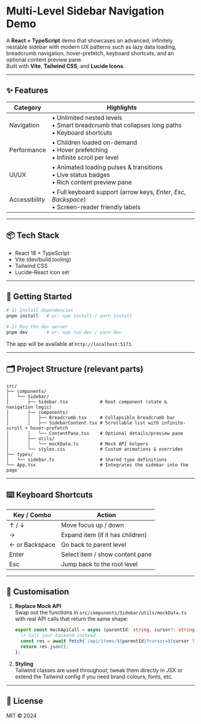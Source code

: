 # Multi-Level Sidebar Navigation Demo

A **React + TypeScript** demo that showcases an advanced, infinitely nestable sidebar with modern UX patterns such as lazy data loading, breadcrumb navigation, hover-prefetch, keyboard shortcuts, and an optional content preview pane.  
Built with **Vite**, **Tailwind CSS**, and **Lucide Icons**.

---

## ✨ Features

| Category        | Highlights                                                                                           |
|-----------------|-------------------------------------------------------------------------------------------------------|
| Navigation      | • Unlimited nested levels<br>• Smart breadcrumb that collapses long paths<br>• Keyboard shortcuts    |
| Performance     | • Children loaded on-demand<br>• Hover prefetching<br>• Infinite scroll per level                     |
| UI/UX           | • Animated loading pulses & transitions<br>• Live status badges<br>• Rich content preview pane        |
| Accessibility   | • Full keyboard support (arrow keys, _Enter_, _Esc_, _Backspace_)<br>• Screen-reader friendly labels |

---

## 📦 Tech Stack

* React 18 + TypeScript  
* Vite (dev/build tooling)  
* Tailwind CSS  
* Lucide-React icon set  

---

## 🚀 Getting Started

```bash
# 1) Install dependencies
pnpm install   # or: npm install / yarn install

# 2) Run the dev server
pnpm dev       # or: npm run dev / yarn dev
```

The app will be available at `http://localhost:5173`.

---

## 🗂️ Project Structure (relevant parts)

```
src/
├── components/
│   └── Sidebar/
│       ├── Sidebar.tsx            # Root component (state & navigation logic)
│       ├── components/
│       │   ├── Breadcrumb.tsx     # Collapsible breadcrumb bar
│       │   ├── SidebarContent.tsx # Scrollable list with infinite-scroll + hover-prefetch
│       │   └── ContentPane.tsx    # Optional details/preview pane
│       ├── utils/
│       │   └── mockData.ts        # Mock API helpers
│       └── styles.css             # Custom animations & overrides
├── types/
│   └── sidebar.ts                 # Shared type definitions
└── App.tsx                        # Integrates the sidebar into the page
```

---

## ⌨️ Keyboard Shortcuts

| Key / Combo     | Action                           |
|-----------------|----------------------------------|
| ↑ / ↓           | Move focus up / down             |
| →               | Expand item (if it has children) |
| ← or Backspace  | Go back to parent level          |
| Enter           | Select item / show content pane  |
| Esc             | Jump back to the root level      |

---

## 🔧 Customisation

1. **Replace Mock API**  
   Swap out the functions in `src/components/Sidebar/utils/mockData.ts` with real API calls that return the same shape:
   ```ts
   export const mockApiCall = async (parentId: string, cursor?: string | null) => {
     // Call your backend instead
     const res = await fetch(`/api/items/${parentId}?cursor=${cursor ?? ""}`);
     return res.json();
   };
   ```
2. **Styling**  
   Tailwind classes are used throughout; tweak them directly in JSX or extend the Tailwind config if you need brand colours, fonts, etc.

---

## 📜 License
MIT © 2024
